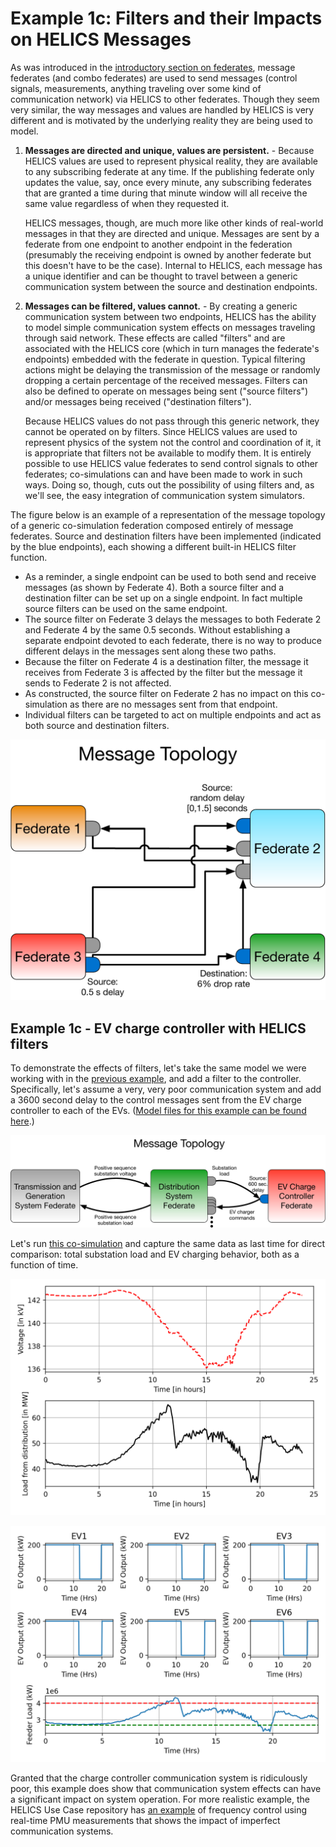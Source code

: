 # Example 1c: Filters and their Impacts on HELICS Messages

As was introduced in the [introductory section on federates](../../../fundamental_topics/federates.md), message federates (and combo federates) are used to send messages (control signals, measurements, anything traveling over some kind of communication network) via HELICS to other federates. Though they seem very similar, the way messages and values are handled by HELICS is very different and is motivated by the underlying reality they are being used to model.

1. **Messages are directed and unique, values are persistent.** - Because HELICS values are used to represent physical reality, they are available to any subscribing federate at any time. If the publishing federate only updates the value, say, once every minute, any subscribing federates that are granted a time during that minute window will all receive the same value regardless of when they requested it.

   HELICS messages, though, are much more like other kinds of real-world messages in that they are directed and unique. Messages are sent by a federate from one endpoint to another endpoint in the federation (presumably the receiving endpoint is owned by another federate but this doesn't have to be the case). Internal to HELICS, each message has a unique identifier and can be thought to travel between a generic communication system between the source and destination endpoints.

2. **Messages can be filtered, values cannot.** - By creating a generic communication system between two endpoints, HELICS has the ability to model simple communication system effects on messages traveling through said network. These effects are called "filters" and are associated with the HELICS core (which in turn manages the federate's endpoints) embedded with the federate in question. Typical filtering actions might be delaying the transmission of the message or randomly dropping a certain percentage of the received messages. Filters can also be defined to operate on messages being sent ("source filters") and/or messages being received ("destination filters").

   Because HELICS values do not pass through this generic network, they cannot be operated on by filters. Since HELICS values are used to represent physics of the system not the control and coordination of it, it is appropriate that filters not be available to modify them. It is entirely possible to use HELICS value federates to send control signals to other federates; co-simulations can and have been made to work in such ways. Doing so, though, cuts out the possibility of using filters and, as we'll see, the easy integration of communication system simulators.

The figure below is an example of a representation of the message topology of a generic co-simulation federation composed entirely of message federates. Source and destination filters have been implemented (indicated by the blue endpoints), each showing a different built-in HELICS filter function.

- As a reminder, a single endpoint can be used to both send and receive messages (as shown by Federate 4). Both a source filter and a destination filter can be set up on a single endpoint. In fact multiple source filters can be used on the same endpoint.
- The source filter on Federate 3 delays the messages to both Federate 2 and Federate 4 by the same 0.5 seconds. Without establishing a separate endpoint devoted to each federate, there is no way to produce different delays in the messages sent along these two paths.
- Because the filter on Federate 4 is a destination filter, the message it receives from Federate 3 is affected by the filter but the message it sends to Federate 2 is not affected.
- As constructed, the source filter on Federate 2 has no impact on this co-simulation as there are no messages sent from that endpoint.
- Individual filters can be targeted to act on multiple endpoints and act as both source and destination filters.

![Signal topology using built-in HELICS filters](https://github.com/GMLC-TDC/helics_doc_resources/raw/main/user_guide/messages_and_filters_example.png)

## Example 1c - EV charge controller with HELICS filters

To demonstrate the effects of filters, let's take the same model we were working with in the [previous example](../../../fundamental_topics/message_federates.md), and add a filter to the controller. Specifically, let's assume a very, very poor communication system and add a 3600 second delay to the control messages sent from the EV charge controller to each of the EVs. ([Model files for this example can be found here](https://github.com/GMLC-TDC/HELICS-Examples/tree/160409d079d5a95bc08d37e7eef76d4748f8e9a8/user_guide_examples/misc/gridlabd_example_1).)

![Ex. 1c signal topology](https://github.com/GMLC-TDC/helics_doc_resources/raw/main/user_guide/Ex1c_Message_topology.png)

Let's run [this co-simulation](https://github.com/GMLC-TDC/HELICS-Examples/blob/160409d079d5a95bc08d37e7eef76d4748f8e9a8/user_guide_examples/misc/gridlabd_example_1/1c_cosim_runner.json) and capture the same data as last time for direct comparison: total substation load and EV charging behavior, both as a function of time.

![Ex. 1c total feeder load and voltage](https://github.com/GMLC-TDC/helics_doc_resources/blob/db4e8a9edeb5602c6463ff147b8bc72e6119532e/user_guide/1c_transmission_plot.png?raw=true)

![Ex. 1c EV charge pattern](https://github.com/GMLC-TDC/helics_doc_resources/blob/db4e8a9edeb5602c6463ff147b8bc72e6119532e/user_guide/1c_EV_plot.png?raw=true)

Granted that the charge controller communication system is ridiculously poor, this example does show that communication system effects can have a significant impact on system operation. For more realistic example, the HELICS Use Case repository has [an example](https://github.com/GMLC-TDC/HELICS-Use-Cases/tree/main/PNNL-Wide-Area-Control) of frequency control using real-time PMU measurements that shows the impact of imperfect communication systems.

